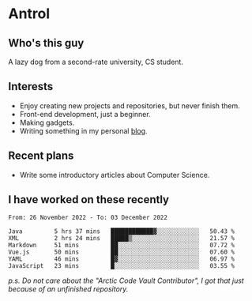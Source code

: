 # Antrol

## Who's this guy

A lazy dog from a second-rate university, CS student.

## Interests

* Enjoy creating new projects and repositories, but never finish them.
* Front-end development, just a beginner.
* Making gadgets.
* Writing something in my personal [blog](https://blog.antrol.xyz/).

## Recent plans

* Write some introductory articles about Computer Science.

<!--
* Try to develop a website for [Anime4KCPP](https://github.com/TianZerL/Anime4KCPP).
* Develop a Markdown renderer which user can customize its css, of course it is GUI-based.~~(If I could finish  it before getting bored)~~
* Work with my [teammates](https://github.com/SWJTU-Lazy-Dogs).
* Find something interests me, as a hobby after finishing my ~~boring~~ homework.
-->

## I have worked on these recently

<!--START_SECTION:waka-->

```text
From: 26 November 2022 - To: 03 December 2022

Java         5 hrs 37 mins   ████████████▓░░░░░░░░░░░░   50.43 %
XML          2 hrs 24 mins   █████▒░░░░░░░░░░░░░░░░░░░   21.57 %
Markdown     51 mins         ██░░░░░░░░░░░░░░░░░░░░░░░   07.72 %
Vue.js       50 mins         ██░░░░░░░░░░░░░░░░░░░░░░░   07.60 %
YAML         46 mins         █▓░░░░░░░░░░░░░░░░░░░░░░░   06.97 %
JavaScript   23 mins         █░░░░░░░░░░░░░░░░░░░░░░░░   03.55 %
```

<!--END_SECTION:waka-->

*p.s.  Do not care about the "Arctic Code Vault Contributor", I got that just because of an unfinished repository.*

<!--
**qzmlgfj/qzmlgfj** is a ✨ _special_ ✨ repository because its `README.md` (this file) appears on your GitHub profile.

Here are some ideas to get you started:

- 🔭 I’m currently working on ...
- 🌱 I’m currently learning ...
- 👯 I’m looking to collaborate on ...
- 🤔 I’m looking for help with ...
- 💬 Ask me about ...
- 📫 How to reach me: ...
- 😄 Pronouns: ...
- ⚡ Fun fact: ...
-->
